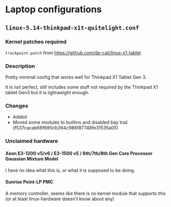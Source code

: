 Laptop configurations
=====================

`linux-5.14-thinkpad-x1t-quitelight.conf`
-----------------------------------------
### Kernel patches required 
`trackpoint.patch` from https://github.com/da-cali/linux-x1-tablet

### Description
Pretty minimal config that works well for Thinkpad X1 Tablet Gen 3.

It is not perfect, still includes some stuff not required by the
Thinkpad X1 tablet Gen3 but it is lightweight enough.

### Changes
- Added
- Moved some modules to builtins and disabled bay trail (f537cacab66f690cb264c986f87748fe31535a05)

### Unclaimed hardware

#### Xeon E3-1200 v5/v6 / E3-1500 v5 / 6th/7th/8th Gen Core Processor Gaussian Mixture Model
I have no idea what this is, or what it is supposed to be doing.

#### Sunrise Point-LP PMC
A memory controller, seems like there is no kernel module that supports this (or at least
linux-hardware doesn't know about any)
